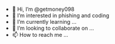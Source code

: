 - 👋 Hi, I’m @getmoney098
- 👀 I’m interested in phishing and coding
- 🌱 I’m currently learning ...
- 💞️ I’m looking to collaborate on ...
- 📫 How to reach me ...

<!---
getmoney098/getmoney098 is a ✨ special ✨ repository because its `README.md` (this file) appears on your GitHub profile.
You can click the Preview link to take a look at your changes.
--->
